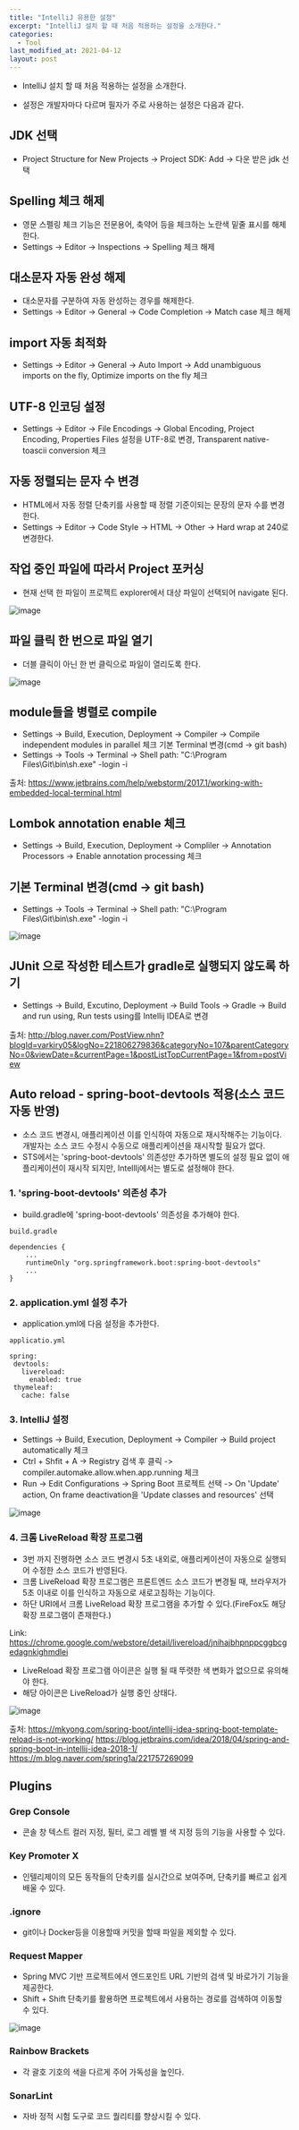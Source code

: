 ```yaml
---
title: "IntelliJ 유용한 설정"
excerpt: "IntelliJ 설치 할 때 처음 적용하는 설정을 소개한다."
categories:
  - Tool
last_modified_at: 2021-04-12
layout: post
---
```

- IntelliJ 설치 할 때 처음 적용하는 설정을 소개한다.



- 설정은 개발자마다 다르며 필자가 주로 사용하는 설정은 다음과 같다.



## JDK 선택
- Project Structure for New Projects -> Project SDK: Add -> 다운 받은  jdk 선택



## Spelling 체크 해제
- 영문 스펠링 체크 기능은 전문용어, 축약어 등을 체크하는 노란색 밑줄 표시를 해제한다.
- Settings -> Editor -> Inspections -> Spelling 체크 해제



## 대소문자 자동 완성 해제
- 대소문자를 구분하여 자동 완성하는 경우를 해제한다.
- Settings -> Editor -> General -> Code Completion -> Match case 체크 해제



## import 자동 최적화
- Settings -> Editor -> General -> Auto Import -> Add unambiguous imports on the fly, Optimize imports on the fly 체크



## UTF-8 인코딩 설정
- Settings -> Editor -> File Encodings -> Global Encoding, Project Encoding, Properties Files 설정을 UTF-8로 변경, Transparent native-toascii conversion 체크



## 자동 정렬되는 문자 수 변경
- HTML에서 자동 정렬 단축키를 사용할 때 정렬 기준이되는 문장의 문자 수를 변경한다.
- Settings -> Editor -> Code Style -> HTML -> Other -> Hard wrap at 240로 변경한다.


## 작업 중인 파일에 따라서 Project 포커싱
- 현재 선택 한 파일이 프로젝트 explorer에서 대상 파일이 선택되어 navigate 된다.

![image](/assets/img/2020-07-18-IntelliJ1/image1.png)



## 파일 클릭 한 번으로 파일 열기
- 더블 클릭이 아닌 한 번 클릭으로 파일이 열리도록 한다.

![image](/assets/img/2020-07-18-IntelliJ1/image2.png)



## module들을 병렬로 compile
- Settings -> Build, Execution, Deployment -> Compiler -> Compile independent modules in parallel 체크
기본 Terminal 변경(cmd -> git bash)
- Settings -> Tools -> Terminal -> Shell path: "C:\Program Files\Git\bin\sh.exe" -login -i

출처: <https://www.jetbrains.com/help/webstorm/2017.1/working-with-embedded-local-terminal.html>



## Lombok annotation enable 체크
- Settings -> Build, Execution, Deployment -> Compliler -> Annotation Processors -> Enable annotation processing 체크



## 기본 Terminal 변경(cmd -> git bash)
- Settings -> Tools -> Terminal -> Shell path: "C:\Program Files\Git\bin\sh.exe" -login -i

![image](/assets/img/2020-07-18-IntelliJ1/image3.png)



## JUnit 으로 작성한 테스트가 gradle로 실행되지 않도록 하기
- Settings -> Build, Excutino, Deployment -> Build Tools -> Gradle -> Build and run using, Run tests using를 Intellij IDEA로 변경

출처: <http://blog.naver.com/PostView.nhn?blogId=varkiry05&logNo=221806279836&categoryNo=107&parentCategoryNo=0&viewDate=&currentPage=1&postListTopCurrentPage=1&from=postView>



## Auto reload - spring-boot-devtools 적용(소스 코드 자동 반영)
- 소스 코드 변경시, 애플리케이션 이를 인식하여 자동으로 재시작해주는 기능이다. 개발자는 소스 코드 수정시 수동으로 애플리케이션을 재시작할 필요가 없다.
- STS에서는 'spring-boot-devtools' 의존성만 추가하면 별도의 설정 필요 없이 애플리케이션이 재시작 되지만, IntellIj에서는 별도로 설정해야 한다.


### 1. 'spring-boot-devtools' 의존성 추가
- build.gradle에 'spring-boot-devtools' 의존성을 추가해야 한다.

```
build.gradle
```

```
dependencies {
    ...
    runtimeOnly "org.springframework.boot:spring-boot-devtools"
    ...
}
```


### 2. application.yml 설정 추가
- application.yml에 다음 설정을 추가한다.

```
applicatio.yml
```

```
spring:
 devtools:
   livereload:
     enabled: true
 thymeleaf:
   cache: false
```


### 3. IntelliJ 설정
- Settings -> Build, Execution, Deployment -> Compiler -> Build project automatically 체크
- Ctrl + Shfit + A -> Registry 검색 후 클릭 -> compiler.automake.allow.when.app.running 체크
- Run -> Edit Configurations -> Spring Boot 프로젝트 선택 -> On 'Update' action, On frame deactivation을 'Update classes and resources' 선택

![image](/assets/img/2020-07-18-IntelliJ1/image4.png)


### 4. 크롬 LiveReload 확장 프로그램
- 3번 까지 진행하면 소스 코드 변경시 5초 내외로, 애플리케이션이 자동으로 실행되어 수정한 소스 코드가 반영된다.
- 크롬 LiveReload 확장 프로그램은 프론트엔드 소스 코드가 변경될 때, 브라우저가 5초 이내로 이를 인식하고 자동으로 새로고침하는 기능이다.
- 하단 URI에서 크롬 LiveReload 확장 프로그램을 추가할 수 있다.(FireFox도 해당 확장 프로그램이 존재한다.)

Link: <https://chrome.google.com/webstore/detail/livereload/jnihajbhpnppcggbcgedagnkighmdlei>

- LiveReload 확장 프로그램 아이콘은 실행 될 때 뚜렷한 색 변화가 없으므로 유의해야 한다.
- 해당 아이콘은 LiveReload가 실행 중인 상태다.

![image](/assets/img/2020-07-18-IntelliJ1/image5.png)

출처: <https://mkyong.com/spring-boot/intellij-idea-spring-boot-template-reload-is-not-working/>
<https://blog.jetbrains.com/idea/2018/04/spring-and-spring-boot-in-intellij-idea-2018-1/>
<https://m.blog.naver.com/spring1a/221757269099>



## Plugins


### Grep Console
- 콘솔 창 텍스트 컬러 지정, 필터, 로그 레벨 별 색 지정 등의 기능을 사용할 수 있다.


### Key Promoter X
- 인텔리제이의 모든 동작들의 단축키를 실시간으로 보여주며, 단축키를 빠르고 쉽게 배울 수 있다.


### .ignore
 - git이나 Docker등을 이용할때 커밋을 할때 파일을 제외할 수 있다.


### Request Mapper
- Spring MVC 기반 프로젝트에서 엔드포인트 URL 기반의 검색 및 바로가기 기능을 제공한다.
- Shift + Shift 단축키를 활용하면 프로젝트에서 사용하는 경로를 검색하여 이동할 수 있다.

![image](/assets/img/2020-07-18-IntelliJ1/image6.png)


### Rainbow Brackets
- 각 괄호 기호의 색을 다르게 주어 가독성을 높인다.


### SonarLint
- 자바 정적 시험 도구로 코드 퀄리티를 향상시킬 수 있다.
